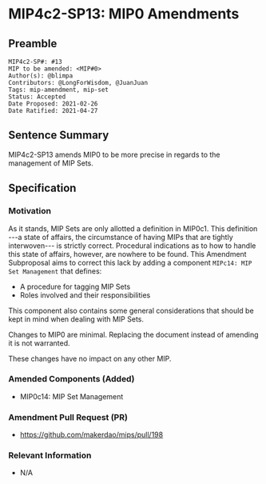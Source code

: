 # MIP4c2-SP13: MIP0 Amendments

## Preamble

```
MIP4c2-SP#: #13
MIP to be amended: <MIP#0>
Author(s): @blimpa
Contributors: @LongForWisdom, @JuanJuan
Tags: mip-amendment, mip-set
Status: Accepted
Date Proposed: 2021-02-26
Date Ratified: 2021-04-27
```

## Sentence Summary

MIP4c2-SP13 amends MIP0 to be more precise in regards to the management of MIP Sets.

## Specification

### Motivation

As it stands, MIP Sets are only allotted a definition in MIP0c1. This definition ---a state of affairs, the circumstance of having MIPs that are tightly interwoven--- is strictly correct. Procedural indications as to how to handle this state of affairs, however, are nowhere to be found. This Amendment Subproposal aims to correct this lack by adding a component `MIPc14: MIP Set Management` that defines:

- A procedure for tagging MIP Sets
- Roles involved and their responsibilities

This component also contains some general considerations that should be kept in mind when dealing with MIP Sets.

Changes to MIP0 are minimal. Replacing the document instead of amending it is not warranted.

These changes have no impact on any other MIP.

### Amended Components (Added)

- MIP0c14: MIP Set Management

### Amendment Pull Request (PR)

- <https://github.com/makerdao/mips/pull/198>

### Relevant Information

- N/A

